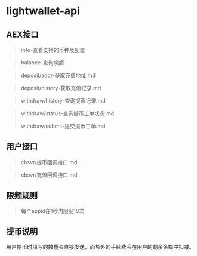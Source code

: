 # lightwallet-api

## AEX接口

> info-查看支持的币种及配置

> balance-查询余额

> deposit/addr-获取充值地址.md

> deposit/history-获取充值记录.md

> withdraw/history-查询提币记录.md

> withdraw/status-查询提币工单状态.md

> withdraw/submit-提交提币工单.md

## 用户接口

> cbsvr/提币回调接口.md

> cbsvr/充值回调接口.md


## 限频规则

> 每个appid在1秒内限制10次


## 提币说明

用户提币时填写的数量会直接发送，而额外的手续费会在用户的剩余余额中扣减。
